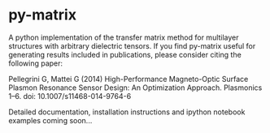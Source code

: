 py-matrix
=========

A python implementation of the transfer matrix method for multilayer structures with arbitrary dielectric tensors. If you find py-matrix useful for generating results included in publications, please consider citing the following paper:

Pellegrini G, Mattei G (2014) High-Performance Magneto-Optic Surface Plasmon Resonance Sensor Design: An Optimization Approach. Plasmonics 1–6. doi: 10.1007/s11468-014-9764-6

Detailed documentation, installation instructions and ipython notebook examples coming soon...
